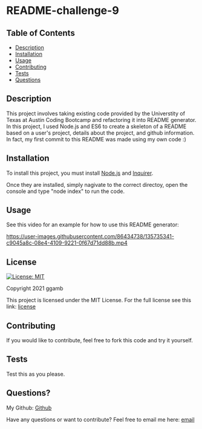 # README-challenge-9
## Table of Contents
* [Description](#description)
* [Installation](#installation)
* [Usage](#usage)
* [Contributing](#contributing)
* [Tests](#tests)
* [Questions](#questions)

## Description
This project involves taking existing code provided by the Universtity of Texas at Austin Coding Bootcamp and refactoring it into README generator. In this project, I used Node.js and ES6 to create a skeleton of a README based on a user's project, details about the project, and github information. In fact, my first commit to this README was made using my own code :)

## Installation
To install this project, you must install [Node.js](https://nodejs.org/en/) and [Inquirer](https://www.npmjs.com/package/inquirer).

Once they are installed, simply nagivate to the correct directoy, open the console and type "node index" to run the code.

## Usage
See this video for an example for how to use this README generator:

https://user-images.githubusercontent.com/86434738/135735341-c9045a8c-08e4-4109-9221-0f67d71dd88b.mp4

## License
[![License: MIT](https://img.shields.io/badge/License-MIT-red.svg)](https://opensource.org/licenses/MIT)

Copyright 2021 ggamb

This project is licensed under the MIT License. For the full license see this link: [license](https://opensource.org/licenses/MIT)

## Contributing

If you would like to contribute, feel free to fork this code and try it yourself.

## Tests
Test this as you please.

## Questions?
My Github: [Github](https://github.com/ggamb)

Have any questions or want to contribute? Feel free to email me here: [email](redacted@gmail.com)
